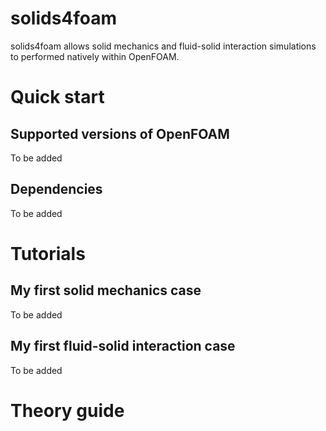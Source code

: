# solids4foam

<!-- ![CI](https://github.com/rundocs/jekyll-rtd-theme/workflows/CI/badge.svg?branch=develop) -->
<!-- ![jsDelivr](https://data.jsdelivr.com/v1/package/gh/rundocs/jekyll-rtd-theme/badge) -->

solids4foam allows solid mechanics and fluid-solid interaction simulations to performed natively within OpenFOAM.


# Quick start

## Supported versions of OpenFOAM

To be added

## Dependencies

To be added


# Tutorials

## My first solid mechanics case

To be added

## My first fluid-solid interaction case

To be added

# Theory guide

